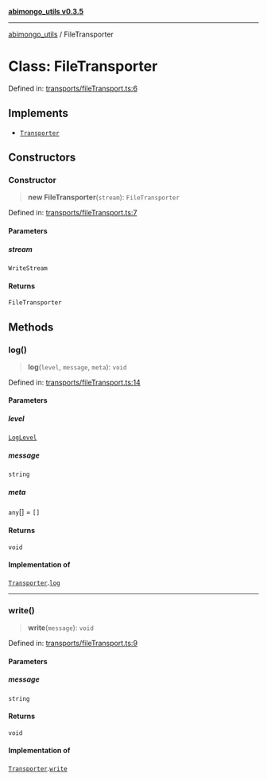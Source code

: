 [**abimongo_utils v0.3.5**](../README.md)

***

[abimongo_utils](../README.md) / FileTransporter

# Class: FileTransporter

Defined in: [transports/fileTransport.ts:6](https://github.com/NodEm9/abimongo_utils/blob/62e08380578108b0497622fb9a13efb3beac383a/src/transports/fileTransport.ts#L6)

## Implements

- [`Transporter`](../interfaces/Transporter.md)

## Constructors

### Constructor

> **new FileTransporter**(`stream`): `FileTransporter`

Defined in: [transports/fileTransport.ts:7](https://github.com/NodEm9/abimongo_utils/blob/62e08380578108b0497622fb9a13efb3beac383a/src/transports/fileTransport.ts#L7)

#### Parameters

##### stream

`WriteStream`

#### Returns

`FileTransporter`

## Methods

### log()

> **log**(`level`, `message`, `meta`): `void`

Defined in: [transports/fileTransport.ts:14](https://github.com/NodEm9/abimongo_utils/blob/62e08380578108b0497622fb9a13efb3beac383a/src/transports/fileTransport.ts#L14)

#### Parameters

##### level

[`LogLevel`](../type-aliases/LogLevel.md)

##### message

`string`

##### meta

`any`[] = `[]`

#### Returns

`void`

#### Implementation of

[`Transporter`](../interfaces/Transporter.md).[`log`](../interfaces/Transporter.md#log)

***

### write()

> **write**(`message`): `void`

Defined in: [transports/fileTransport.ts:9](https://github.com/NodEm9/abimongo_utils/blob/62e08380578108b0497622fb9a13efb3beac383a/src/transports/fileTransport.ts#L9)

#### Parameters

##### message

`string`

#### Returns

`void`

#### Implementation of

[`Transporter`](../interfaces/Transporter.md).[`write`](../interfaces/Transporter.md#write)
